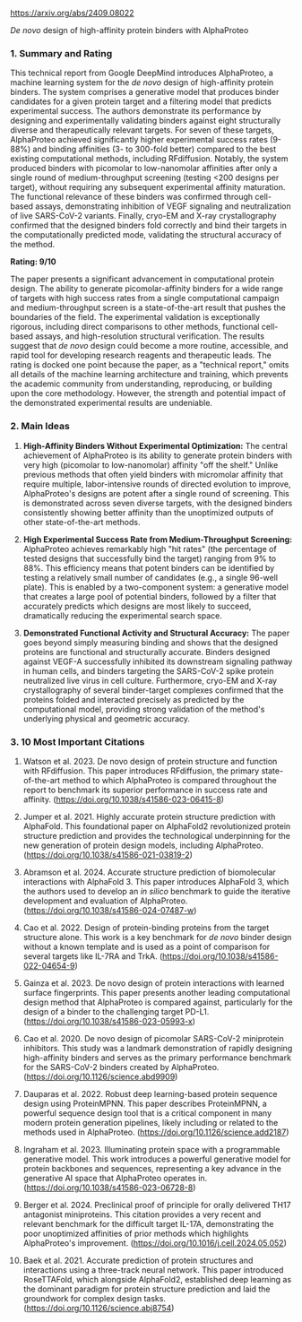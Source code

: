 https://arxiv.org/abs/2409.08022

*De novo* design of high-affinity protein binders with AlphaProteo

### 1. Summary and Rating

This technical report from Google DeepMind introduces AlphaProteo, a machine learning system for the *de novo* design of high-affinity protein binders. The system comprises a generative model that produces binder candidates for a given protein target and a filtering model that predicts experimental success. The authors demonstrate its performance by designing and experimentally validating binders against eight structurally diverse and therapeutically relevant targets. For seven of these targets, AlphaProteo achieved significantly higher experimental success rates (9-88%) and binding affinities (3- to 300-fold better) compared to the best existing computational methods, including RFdiffusion. Notably, the system produced binders with picomolar to low-nanomolar affinities after only a single round of medium-throughput screening (testing <200 designs per target), without requiring any subsequent experimental affinity maturation. The functional relevance of these binders was confirmed through cell-based assays, demonstrating inhibition of VEGF signaling and neutralization of live SARS-CoV-2 variants. Finally, cryo-EM and X-ray crystallography confirmed that the designed binders fold correctly and bind their targets in the computationally predicted mode, validating the structural accuracy of the method.

**Rating: 9/10**

The paper presents a significant advancement in computational protein design. The ability to generate picomolar-affinity binders for a wide range of targets with high success rates from a single computational campaign and medium-throughput screen is a state-of-the-art result that pushes the boundaries of the field. The experimental validation is exceptionally rigorous, including direct comparisons to other methods, functional cell-based assays, and high-resolution structural verification. The results suggest that *de novo* design could become a more routine, accessible, and rapid tool for developing research reagents and therapeutic leads. The rating is docked one point because the paper, as a "technical report," omits all details of the machine learning architecture and training, which prevents the academic community from understanding, reproducing, or building upon the core methodology. However, the strength and potential impact of the demonstrated experimental results are undeniable.

### 2. Main Ideas

1.  **High-Affinity Binders Without Experimental Optimization:** The central achievement of AlphaProteo is its ability to generate protein binders with very high (picomolar to low-nanomolar) affinity "off the shelf." Unlike previous methods that often yield binders with micromolar affinity that require multiple, labor-intensive rounds of directed evolution to improve, AlphaProteo's designs are potent after a single round of screening. This is demonstrated across seven diverse targets, with the designed binders consistently showing better affinity than the unoptimized outputs of other state-of-the-art methods.

2.  **High Experimental Success Rate from Medium-Throughput Screening:** AlphaProteo achieves remarkably high "hit rates" (the percentage of tested designs that successfully bind the target) ranging from 9% to 88%. This efficiency means that potent binders can be identified by testing a relatively small number of candidates (e.g., a single 96-well plate). This is enabled by a two-component system: a generative model that creates a large pool of potential binders, followed by a filter that accurately predicts which designs are most likely to succeed, dramatically reducing the experimental search space.

3.  **Demonstrated Functional Activity and Structural Accuracy:** The paper goes beyond simply measuring binding and shows that the designed proteins are functional and structurally accurate. Binders designed against VEGF-A successfully inhibited its downstream signaling pathway in human cells, and binders targeting the SARS-CoV-2 spike protein neutralized live virus in cell culture. Furthermore, cryo-EM and X-ray crystallography of several binder-target complexes confirmed that the proteins folded and interacted precisely as predicted by the computational model, providing strong validation of the method's underlying physical and geometric accuracy.

### 3. 10 Most Important Citations

1.  Watson et al. 2023. De novo design of protein structure and function with RFdiffusion. This paper introduces RFdiffusion, the primary state-of-the-art method to which AlphaProteo is compared throughout the report to benchmark its superior performance in success rate and affinity. (https://doi.org/10.1038/s41586-023-06415-8)

2.  Jumper et al. 2021. Highly accurate protein structure prediction with AlphaFold. This foundational paper on AlphaFold2 revolutionized protein structure prediction and provides the technological underpinning for the new generation of protein design models, including AlphaProteo. (https://doi.org/10.1038/s41586-021-03819-2)

3.  Abramson et al. 2024. Accurate structure prediction of biomolecular interactions with AlphaFold 3. This paper introduces AlphaFold 3, which the authors used to develop an *in silico* benchmark to guide the iterative development and evaluation of AlphaProteo. (https://doi.org/10.1038/s41586-024-07487-w)

4.  Cao et al. 2022. Design of protein-binding proteins from the target structure alone. This work is a key benchmark for *de novo* binder design without a known template and is used as a point of comparison for several targets like IL-7RA and TrkA. (https://doi.org/10.1038/s41586-022-04654-9)

5.  Gainza et al. 2023. De novo design of protein interactions with learned surface fingerprints. This paper presents another leading computational design method that AlphaProteo is compared against, particularly for the design of a binder to the challenging target PD-L1. (https://doi.org/10.1038/s41586-023-05993-x)

6.  Cao et al. 2020. De novo design of picomolar SARS-CoV-2 miniprotein inhibitors. This study was a landmark demonstration of rapidly designing high-affinity binders and serves as the primary performance benchmark for the SARS-CoV-2 binders created by AlphaProteo. (https://doi.org/10.1126/science.abd9909)

7.  Dauparas et al. 2022. Robust deep learning-based protein sequence design using ProteinMPNN. This paper describes ProteinMPNN, a powerful sequence design tool that is a critical component in many modern protein generation pipelines, likely including or related to the methods used in AlphaProteo. (https://doi.org/10.1126/science.add2187)

8.  Ingraham et al. 2023. Illuminating protein space with a programmable generative model. This work introduces a powerful generative model for protein backbones and sequences, representing a key advance in the generative AI space that AlphaProteo operates in. (https://doi.org/10.1038/s41586-023-06728-8)

9.  Berger et al. 2024. Preclinical proof of principle for orally delivered TH17 antagonist miniproteins. This citation provides a very recent and relevant benchmark for the difficult target IL-17A, demonstrating the poor unoptimized affinities of prior methods which highlights AlphaProteo's improvement. (https://doi.org/10.1016/j.cell.2024.05.052)

10. Baek et al. 2021. Accurate prediction of protein structures and interactions using a three-track neural network. This paper introduced RoseTTAFold, which alongside AlphaFold2, established deep learning as the dominant paradigm for protein structure prediction and laid the groundwork for complex design tasks. (https://doi.org/10.1126/science.abj8754)
